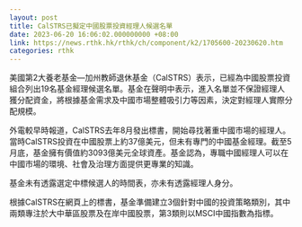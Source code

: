 ```yaml
---
layout: post
title: CalSTRS已擬定中國股票投資經理人候選名單
date: 2023-06-20 16:06:02.000000000 +08:00
link: https://news.rthk.hk/rthk/ch/component/k2/1705600-20230620.htm
categories: rthk
---
```


美國第2大養老基金—加州教師退休基金（CalSTRS）表示，已經為中國股票投資組合列出19名基金經理候選名單。基金在聲明中表示，進入名單並不保證經理人獲分配資金，將根據基金需求及中國市場整體吸引力等因素，決定對經理人實際分配規模。

外電較早時報道，CalSTRS去年8月發出標書，開始尋找著重中國市場的經理人。當時CalSTRS投資在中國股票上約37億美元，但未有專門的中國基金經理。截至5月底，基金擁有價值約3093億美元全球資產。基金認為，專職中國經理人可以在中國市場的環境、社會及治理方面提供更專業的知識。

基金未有透露選定中標候選人的時間表，亦未有透露經理人身分。

根據CalSTRS在網頁上的標書，基金準備建立3個針對中國的投資策略類別，其中兩類專注於大中華區股票及在岸中國股票，第3類則以MSCI中國指數為指標。
